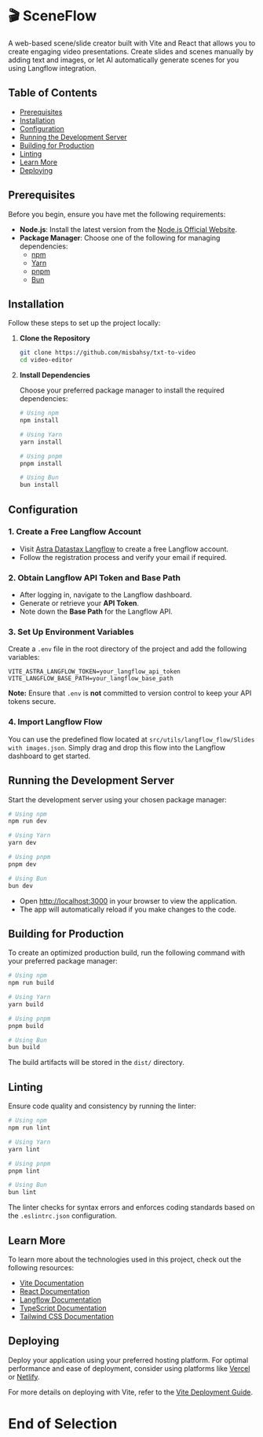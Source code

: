 # 🎬 SceneFlow

A web-based scene/slide creator built with Vite and React that allows you to create engaging video presentations. Create slides and scenes manually by adding text and images, or let AI automatically generate scenes for you using Langflow integration.

## Table of Contents

- [Prerequisites](#prerequisites)
- [Installation](#installation)
- [Configuration](#configuration)
- [Running the Development Server](#running-the-development-server)
- [Building for Production](#building-for-production)
- [Linting](#linting)
- [Learn More](#learn-more)
- [Deploying](#deploying)

## Prerequisites

Before you begin, ensure you have met the following requirements:

- **Node.js**: Install the latest version from the [Node.js Official Website](https://nodejs.org/).
- **Package Manager**: Choose one of the following for managing dependencies:
  - [npm](https://www.npmjs.com/)
  - [Yarn](https://yarnpkg.com/)
  - [pnpm](https://pnpm.io/)
  - [Bun](https://bun.sh/)

## Installation

Follow these steps to set up the project locally:

1. **Clone the Repository**

   ```bash
   git clone https://github.com/misbahsy/txt-to-video
   cd video-editor
   ```

2. **Install Dependencies**

   Choose your preferred package manager to install the required dependencies:

   ```bash
   # Using npm
   npm install

   # Using Yarn
   yarn install

   # Using pnpm
   pnpm install

   # Using Bun
   bun install
   ```

## Configuration

### 1. Create a Free Langflow Account

- Visit [Astra Datastax Langflow](https://astra.datastax.com/) to create a free Langflow account.
- Follow the registration process and verify your email if required.

### 2. Obtain Langflow API Token and Base Path

- After logging in, navigate to the Langflow dashboard.
- Generate or retrieve your **API Token**.
- Note down the **Base Path** for the Langflow API.

### 3. Set Up Environment Variables

Create a `.env` file in the root directory of the project and add the following variables:
```env
VITE_ASTRA_LANGFLOW_TOKEN=your_langflow_api_token
VITE_LANGFLOW_BASE_PATH=your_langflow_base_path
```

**Note:** Ensure that `.env` is **not** committed to version control to keep your API tokens secure.

### 4. Import Langflow Flow

You can use the predefined flow located at `src/utils/langflow_flow/Slides with images.json`. Simply drag and drop this flow into the Langflow dashboard to get started.

## Running the Development Server

Start the development server using your chosen package manager:

```bash
# Using npm
npm run dev

# Using Yarn
yarn dev

# Using pnpm
pnpm dev

# Using Bun
bun dev
```

- Open [http://localhost:3000](http://localhost:3000) in your browser to view the application.
- The app will automatically reload if you make changes to the code.

## Building for Production

To create an optimized production build, run the following command with your preferred package manager:

```bash
# Using npm
npm run build

# Using Yarn
yarn build

# Using pnpm
pnpm build

# Using Bun
bun build
```

The build artifacts will be stored in the `dist/` directory.

## Linting

Ensure code quality and consistency by running the linter:

```bash
# Using npm
npm run lint

# Using Yarn
yarn lint

# Using pnpm
pnpm lint

# Using Bun
bun lint
```

The linter checks for syntax errors and enforces coding standards based on the `.eslintrc.json` configuration.

## Learn More

To learn more about the technologies used in this project, check out the following resources:

- [Vite Documentation](https://vitejs.dev/guide/)
- [React Documentation](https://reactjs.org/docs/getting-started.html)
- [Langflow Documentation](https://astra.datastax.com/docs/langflow)
- [TypeScript Documentation](https://www.typescriptlang.org/docs/)
- [Tailwind CSS Documentation](https://tailwindcss.com/docs)

## Deploying

Deploy your application using your preferred hosting platform. For optimal performance and ease of deployment, consider using platforms like [Vercel](https://vercel.com/) or [Netlify](https://www.netlify.com/).

For more details on deploying with Vite, refer to the [Vite Deployment Guide](https://vitejs.dev/guide/static-deploy.html).
# End of Selection
```